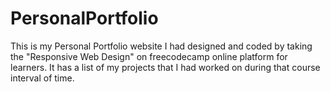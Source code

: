 # PersonalPortfolio
This is my Personal Portfolio website I had designed and coded by taking the "Responsive Web Design" on freecodecamp online platform for  learners. It has a list of  my projects that I had worked on during that course interval of time.
